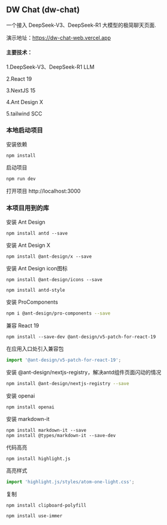 ## DW Chat (dw-chat)

一个接入 DeepSeek-V3、DeepSeek-R1 大模型的极简聊天页面.


演示地址：https://dw-chat-web.vercel.app


#### 主要技术：

1.DeepSeek-V3、DeepSeek-R1 LLM

2.React 19

3.NextJS 15

4.Ant Design X

5.tailwind SCC


### 本地启动项目

安装依赖
```shell
npm install
```

启动项目

```bash
npm run dev
```

打开项目 http://localhost:3000




### 本项目用到的库

安装 Ant Design
```shell
npm install antd --save
```

安装 Ant Design X
```shell
npm install @ant-design/x --save
```

安装 Ant Design icon图标
```shell
npm install @ant-design/icons --save
```

```shell
npm install antd-style
```

安装 ProComponents
```bash
npm i @ant-design/pro-components --save
```

兼容 React 19
```shell
npm install --save-dev @ant-design/v5-patch-for-react-19
```

在应用入口处引入兼容包
```ts
import '@ant-design/v5-patch-for-react-19';
```

安装 @ant-design/nextjs-registry，解决antd组件页面闪动的情况
```bash
npm install @ant-design/nextjs-registry --save
```

安装 openai
```shell
npm install openai
```

安装 markdown-it
```shell
npm install markdown-it --save
npm install @types/markdown-it --save-dev
```

代码高亮
```shell
npm install highlight.js
```
高亮样式
```ts
import 'highlight.js/styles/atom-one-light.css';
```

复制
```shell
npm install clipboard-polyfill
```

```shell
npm install use-immer
```